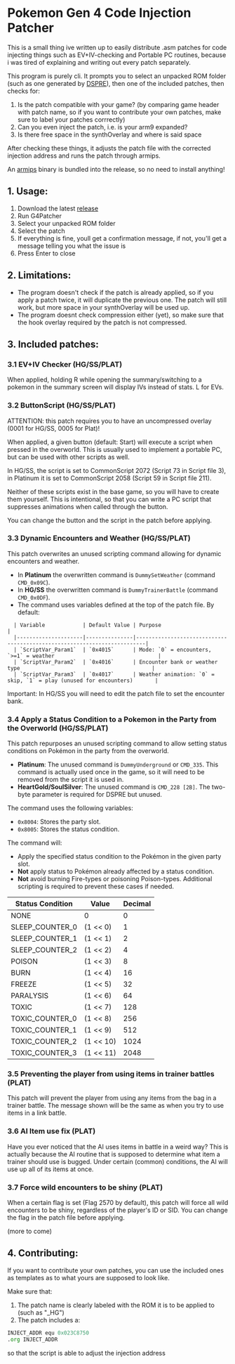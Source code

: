 # Pokemon Gen 4 Code Injection Patcher

This is a small thing ive written up to easily distribute .asm patches for code injecting things such as EV+IV-checking and Portable PC routines, because i was tired of explaining and writing out every patch separately.

This program is purely cli. It prompts you to select an unpacked ROM folder (such as one generated by [DSPRE](https://github.com/Mixone-FinallyHere/DS-Pokemon-Rom-Editor/tree/v1.13.1-beta)), then one of the included patches, then checks for:
1. Is the patch compatible with your game? (by comparing game header with patch name, so if you want to contribute your own patches, make sure to label your patches corrrectly)
2. Can you even inject the patch, i.e. is your arm9 expanded?
3. Is there free space in the synthOverlay and where is said space

After checking these things, it adjusts the patch file with the corrected injection address and runs the patch through armips.

An [armips](https://github.com/Kingcom/armips) binary is bundled into the release, so no need to install anything!

## 1. Usage:

1. Download the latest [release](https://github.com/KalaayPT/g4patcher/releases)
2. Run G4Patcher
3. Select your unpacked ROM folder
4. Select the patch
5. If everything is fine, youll get a confirmation message, if not, you'll get a message telling you what the issue is
6. Press Enter to close

## 2. Limitations:

- The program doesn't check if the patch is already applied, so if you apply a patch twice, it will duplicate the previous one. The patch will still work, but more space in your synthOverlay will be used up.
- The program doesnt check compression either (yet), so make sure that the hook overlay required by the patch is not compressed. 

## 3. Included patches:

### 3.1 EV+IV Checker (HG/SS/PLAT)

When applied, holding R while opening the summary/switching to a pokemon in the summary screen will display IVs instead of stats. L for EVs.

### 3.2 ButtonScript (HG/SS/PLAT)

ATTENTION: this patch requires you to have an uncompressed overlay (0001 for HG/SS, 0005 for Plat)!

When applied, a given button (default: Start) will execute a script when pressed in the overworld. This is usually used to implement a portable PC, but can be used with other scripts as well.

In HG/SS, the script is set to CommonScript 2072 (Script 73 in Script file 3), in Platinum it is set to CommonScript 2058 (Script 59 in Script file 211).

Neither of these scripts exist in the base game, so you will have to create them yourself. This is intentional, so that you can write a PC script that suppresses animations when called through the button.

You can change the button and the script in the patch before applying.

### 3.3 Dynamic Encounters and Weather (HG/SS/PLAT)

This patch overwrites an unused scripting command allowing for dynamic encounters and weather.

- In **Platinum** the overwritten command is `DummySetWeather` (command `CMD_0x09C`).
- In **HG/SS** the overwritten command is `DummyTrainerBattle` (command `CMD_0x0DF`).
- The command uses variables defined at the top of the patch file. By default:
```
  | Variable            | Default Value | Purpose                                                                 |
  |---------------------|---------------|-------------------------------------------------------------------------|
  | `ScriptVar_Param1`  | `0x4015`      | Mode: `0` = encounters, `>=1` = weather                                 |
  | `ScriptVar_Param2`  | `0x4016`      | Encounter bank or weather type                                          |
  | `ScriptVar_Param3`  | `0x4017`      | Weather animation: `0` = skip, `1` = play (unused for encounters)       |
```

Important: In HG/SS you will need to edit the patch file to set the encounter bank.

### 3.4 Apply a Status Condition to a Pokemon in the Party from the Overworld (HG/SS/PLAT)

This patch repurposes an unused scripting command to allow setting status conditions on Pokémon in the party from the overworld.

- **Platinum**: The unused command is `DummyUnderground` or `CMD_335`. This command is actually used once in the game, so it will need to be removed from the script it is used in. 
- **HeartGold/SoulSilver**: The unused command is `CMD_228 [2B]`. The two-byte parameter is required for DSPRE but unused.

The command uses the following variables:
- `0x8004`: Stores the party slot.
- `0x8005`: Stores the status condition.

The command will:
- Apply the specified status condition to the Pokémon in the given party slot.
- **Not** apply status to Pokémon already affected by a status condition.
- **Not** avoid burning Fire-types or poisoning Poison-types. Additional scripting is required to prevent these cases if needed.

| Status Condition            | Value     |  Decimal  |
|-----------------------------|-----------|-----------|
| NONE                        |  0        |         0 |
| SLEEP_COUNTER_0             | (1 << 0)  |         1 |
| SLEEP_COUNTER_1             | (1 << 1)  |         2 |
| SLEEP_COUNTER_2             | (1 << 2)  |         4 |
| POISON                      | (1 << 3)  |         8 |
| BURN                        | (1 << 4)  |        16 |
| FREEZE                      | (1 << 5)  |        32 |
| PARALYSIS                   | (1 << 6)  |        64 |
| TOXIC                       | (1 << 7)  |       128 |
| TOXIC_COUNTER_0             | (1 << 8)  |       256 |
| TOXIC_COUNTER_1             | (1 << 9)  |       512 |
| TOXIC_COUNTER_2             | (1 << 10) |      1024 |
| TOXIC_COUNTER_3             | (1 << 11) |      2048 |

### 3.5 Preventing the player from using items in trainer battles (PLAT)

This patch will prevent the player from using any items from the bag in a trainer battle.
The message shown will be the same as when you try to use items in a link battle.

### 3.6 AI Item use fix (PLAT)

Have you ever noticed that the AI uses items in battle in a weird way? This is actually because the AI routine that is supposed to determine what item a trainer should use is bugged.
Under certain (common) conditions, the AI will use up all of its items at once.

### 3.7 Force wild encounters to be shiny (PLAT)

When a certain flag is set (Flag 2570 by default), this patch will force all wild encounters to be shiny, regardless of the player's ID or SID.
You can change the flag in the patch file before applying.

(more to come)

## 4. Contributing:

If you want to contribute your own patches, you can use the included ones as templates as to what yours are supposed to look like. 

Make sure that:
1. The patch name is clearly labeled with the ROM it is to be applied to (such as "_HG")
2. The patch includes a:
```asm
INJECT_ADDR equ 0x023C8750
.org INJECT_ADDR
```
so that the script is able to adjust the injection address
